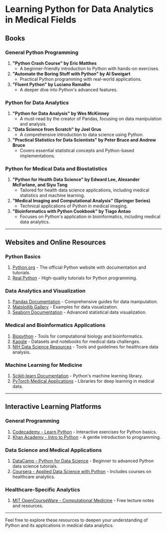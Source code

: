 # Learning Python for Data Analytics in Medical Fields

## Books

### General Python Programming
1. **"Python Crash Course" by Eric Matthes**
   - A beginner-friendly introduction to Python with hands-on exercises.
2. **"Automate the Boring Stuff with Python" by Al Sweigart**
   - Practical Python programming with real-world applications.
3. **"Fluent Python" by Luciano Ramalho**
   - A deeper dive into Python's advanced features.

### Python for Data Analytics
1. **"Python for Data Analysis" by Wes McKinney**
   - A must-read by the creator of Pandas, focusing on data manipulation and analysis.
2. **"Data Science from Scratch" by Joel Grus**
   - A comprehensive introduction to data science using Python.
3. **"Practical Statistics for Data Scientists" by Peter Bruce and Andrew Bruce**
   - Covers essential statistical concepts and Python-based implementations.

### Python for Medical Data and Biostatistics
1. **"Python for Health Data Science" by Edward Lee, Alexander McFarlane, and Siyu Tang**
   - Tailored for health data science applications, including medical statistics and machine learning.
2. **"Medical Imaging and Computational Analysis" (Springer Series)**
   - Technical applications of Python in medical imaging.
3. **"Bioinformatics with Python Cookbook" by Tiago Antao**
   - Focuses on Python's application in bioinformatics, including medical data analytics.

---

## Websites and Online Resources

### Python Basics
1. [Python.org](https://www.python.org/) - The official Python website with documentation and tutorials.
2. [Real Python](https://realpython.com/) - High-quality tutorials for Python programming.

### Data Analytics and Visualization
1. [Pandas Documentation](https://pandas.pydata.org/docs/) - Comprehensive guides for data manipulation.
2. [Matplotlib Gallery](https://matplotlib.org/stable/gallery/index.html) - Examples for data visualization.
3. [Seaborn Documentation](https://seaborn.pydata.org/) - Advanced statistical data visualization.

### Medical and Bioinformatics Applications
1. [Biopython](https://biopython.org/) - Tools for computational biology and bioinformatics.
2. [Kaggle](https://www.kaggle.com/) - Datasets and notebooks for medical data challenges.
3. [NIH Data Science Resources](https://datascience.nih.gov/) - Tools and guidelines for healthcare data analysis.

### Machine Learning for Medicine
1. [Scikit-learn Documentation](https://scikit-learn.org/stable/) - Python's machine learning library.
2. [PyTorch Medical Applications](https://pytorch.org/ecosystem/) - Libraries for deep learning in medical data.

---

## Interactive Learning Platforms

### General Programming
1. [Codecademy - Learn Python](https://www.codecademy.com/learn/learn-python-3) - Interactive exercises for Python basics.
2. [Khan Academy - Intro to Python](https://www.khanacademy.org/computing/computer-programming) - A gentle introduction to programming.

### Data Science and Medical Applications
1. [DataCamp - Python for Data Science](https://www.datacamp.com/courses/intro-to-python-for-data-science) - Beginner to advanced Python data science tutorials.
2. [Coursera - Applied Data Science with Python](https://www.coursera.org/specializations/data-science-python) - Includes courses on healthcare analytics.

### Healthcare-Specific Analytics
1. [MIT OpenCourseWare - Computational Medicine](https://ocw.mit.edu/courses/health-sciences-and-technology/) - Free lecture notes and resources.

---

Feel free to explore these resources to deepen your understanding of Python and its applications in medical data analytics.
